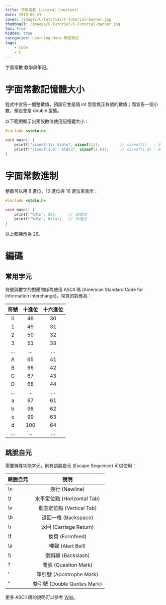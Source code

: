 ```yaml
---
title: 字面常數 (Literal Constant)
date: 2019-06-21
cover: /images/C-Tutorial/C-Tutorial-banner.jpg
thumbnail: /images/C-Tutorial/C-Tutorial-banner.jpg
toc: true
hidden: true
categories: Learning-Note-學習筆記
tags:
    - Code
    - C
---
```


字面常數 教學與筆記。

<!-- more -->

# 字面常數記憶體大小
程式中宣告一個整數值，預設它會是個 int 型態無正負號的數值；而宣告一個小數，預設會是 double 型態。

以下範例顯示出預設數值使用記憶體大小：

```cpp
#include <stdio.h>

void main() {
    printf("sizeof(1): %ld\n", sizeof(1));         // sizeof(1)   : 4
    printf("sizeof(1.0): %ld\n", sizeof(1.0));     // sizeof(1.0) : 8
}
```

# 字面常數進制

整數可以用 8 進位、10 進位與 16 進位來表示：

```cpp
#include <stdio.h>

void main() {
    printf("%d\n", 26);     // 10進位
    printf("%d\n", 0x1a);   // 16進位
}
```
以上都顯示為 26。

# 編碼

## 常用字元

符號與數字的對應關係為使用 ASCII 碼 (American Standard Code for Information Interchange)，常見的對應為：

符號  | 十進位 | 十六進位 |
:----:|:------:|:--------:|
  0   |  48    |  30      |
  1   |  49    |  31      |
  2   |  50    |  32      |
  3   |  51    |  33      |
 ...  |  ...   |  ...     |
  A   |  65    |  41      |
  B   |  66    |  42      |
  C   |  67    |  43      |
  D   |  68    |  44      |
 ...  |  ...   |  ...     |
  a   |  97    |  61      |
  b   |  98    |  62      |
  c   |  99    |  63      |
  d   |  100   |  64      |
 ...  |  ...   |  ...     |

## 跳脫自元

需要特殊功能字元，則有跳脫自元 (Escape Sequence) 可供使用：

跳脫自元 | 說明 |
-------- |:----:|
\n       | 換行       (Newline)
\t       | 水平定位點 (Horizontal Tab)
\v       | 垂直定位點 (Vertical Tab)
\b       | 退回一格   (Backspace)
\r       | 返回       (Carriage Return)
\f       | 換頁       (Formfeed)
\a       | 嗶聲       (Alert Bell)
\\\      | 倒斜線     (Backslash)
\?       | 問號       (Question Mark)
\'       | 單引號     (Apostrophe Mark)
\"       | 雙引號     (Double Quotes Mark)

更多 ASCII 碼的說明可以參考 [Wiki](https://zh.wikipedia.org/wiki/ASCII)。